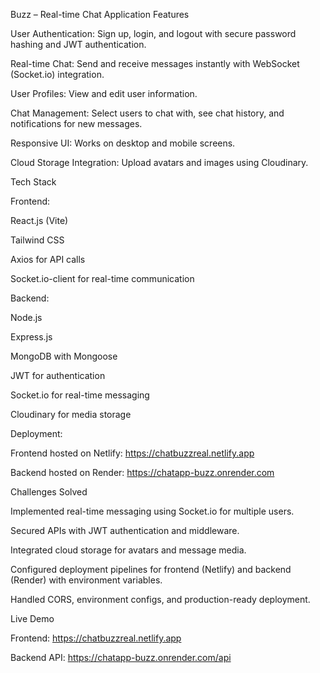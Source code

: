 Buzz – Real-time Chat Application
Features

User Authentication: Sign up, login, and logout with secure password hashing and JWT authentication.

Real-time Chat: Send and receive messages instantly with WebSocket (Socket.io) integration.

User Profiles: View and edit user information.

Chat Management: Select users to chat with, see chat history, and notifications for new messages.

Responsive UI: Works on desktop and mobile screens.

Cloud Storage Integration: Upload avatars and images using Cloudinary.

Tech Stack

Frontend:

React.js (Vite)

Tailwind CSS

Axios for API calls

Socket.io-client for real-time communication

Backend:

Node.js

Express.js

MongoDB with Mongoose

JWT for authentication

Socket.io for real-time messaging

Cloudinary for media storage

Deployment:

Frontend hosted on Netlify: https://chatbuzzreal.netlify.app

Backend hosted on Render: https://chatapp-buzz.onrender.com

Challenges Solved

Implemented real-time messaging using Socket.io for multiple users.

Secured APIs with JWT authentication and middleware.

Integrated cloud storage for avatars and message media.

Configured deployment pipelines for frontend (Netlify) and backend (Render) with environment variables.

Handled CORS, environment configs, and production-ready deployment.

Live Demo

Frontend: https://chatbuzzreal.netlify.app

Backend API: https://chatapp-buzz.onrender.com/api
